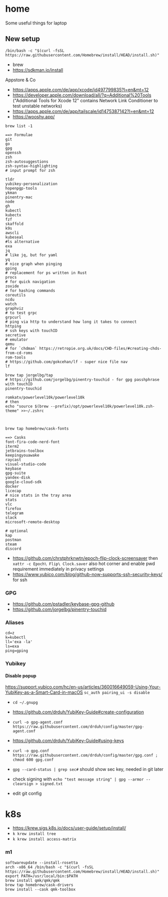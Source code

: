 # home
Some useful things for laptop

## New setup

```
/bin/bash -c "$(curl -fsSL https://raw.githubusercontent.com/Homebrew/install/HEAD/install.sh)"
```

- brew
- https://sdkman.io/install

Appstore & Co
- https://apps.apple.com/de/app/xcode/id497799835?l=en&mt=12
- https://developer.apple.com/download/all/?q=Additional%20Tools ("Additional Tools for Xcode 12" contains Network Link Conditioner to test unstable networks)
- https://apps.apple.com/de/app/tailscale/id1475387142?l=en&mt=12
- https://wooshy.app/

`brew list -1`


```
==> Formulae
git
go
gpg
openssh
zsh
zsh-autosuggestions
zsh-syntax-highlighting
# input prompt for zsh

tldr
yubikey-personalization 
hopenpgp-tools 
ykman
pinentry-mac
node
gh
kubectl
kubectx
fzf
skaffold
k9s
awscli
kubeseal
#ls alternative
exa 
jq
# like jq, but for yaml
yq
# nice graph when pinging
gping
# replacement for ps written in Rust
procs
# for quick navigation
zoxide
# for hashing commands
coreutils
ncdu
watch
graphviz
# to test grpc
grpcurl
# ping via http to understand how long it takes to connect
httping
# ssh keys with touchID
secretive
# emulator
qemu
# for `chdman` https://retropie.org.uk/docs/CHD-files/#creating-chds-from-cd-roms
rom-tools
# https://github.com/gokcehan/lf - super nice file nav
lf

brew tap jorgelbg/tap
# https://github.com/jorgelbg/pinentry-touchid - for gpg passhphrase with touchID
pinentry-touchid

romkatv/powerlevel10k/powerlevel10k
# then
echo "source $(brew --prefix)/opt/powerlevel10k/powerlevel10k.zsh-theme" >>~/.zshrc



brew tap homebrew/cask-fonts

==> Casks
font-fira-code-nerd-font
iterm2
jetbrains-toolbox
keepingyouawake
raycast
visual-studio-code
keybase
gpg-suite
yandex-disk
google-cloud-sdk
docker
licecap
# nice stats in the tray area
stats
vlc
firefox
telegram
slack
microsoft-remote-desktop

# optional
kap
postman
steam
discord
```

- https://github.com/chrstphrknwtn/epoch-flip-clock-screensaver then `xattr -c Epoch\ Flip\ Clock.saver` also hot corner and enable pwd requirement immediately in privacy settings
- https://www.yubico.com/blog/github-now-supports-ssh-security-keys/ for ssh

### GPG
- https://github.com/pstadler/keybase-gpg-github
- https://github.com/jorgelbg/pinentry-touchid

### Aliases
```
cd=z
k=kubectl
ll='exa -la'
ls=exa
ping=gping
```

### Yubikey

#### Disable popup
https://support.yubico.com/hc/en-us/articles/360016649059-Using-Your-YubiKey-as-a-Smart-Card-in-macOS
`sc_auth pairing_ui -s disable`

- `cd ~/.gnupg`
- https://github.com/drduh/YubiKey-Guide#create-configuration
- `curl -o gpg-agent.conf https://raw.githubusercontent.com/drduh/config/master/gpg-agent.conf`
- https://github.com/drduh/YubiKey-Guide#using-keys
- `curl -o gpg.conf https://raw.githubusercontent.com/drduh/config/master/gpg.conf ; chmod 600 gpg.conf`
- `gpg --card-status | grep sec#` should show sec key, needed in git later
- check signing with `echo "test message string" | gpg --armor --clearsign > signed.txt`

- edit git config

# k8s
- https://krew.sigs.k8s.io/docs/user-guide/setup/install/
- `k krew install tree`
- `k krew install access-matrix`

### m1

```
softwareupdate --install-rosetta
arch -x86_64 /bin/bash -c "$(curl -fsSL https://raw.githubusercontent.com/Homebrew/install/HEAD/install.sh)"
export PATH=/usr/local/bin:$PATH
brew install qmk/qmk/qmk
brew tap homebrew/cask-drivers
brew install --cask qmk-toolbox
```
